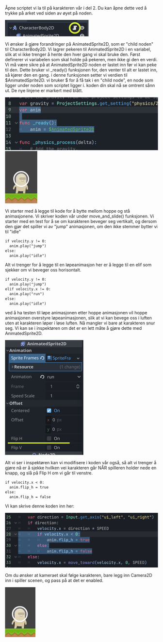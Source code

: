 Åpne scriptet vi la til på karakteren vår i del 2. Du kan åpne dette ved å trykke på arket ved siden av øyet på noden.

![](../media/3_Animasjon5.png)

Vi ønsker å gjøre forandringer på AnimatedSprite2D, som er "child noden" til CharacterBody2D. Vi lagrer pekeren til AnimatedSprite2D i en variabel, slik at vi ikke trenger å hente den hver gang vi skal bruke den.
Først definerer vi variabelen som skal holde på pekeren, men ikke gi den en verdi. Vi må være sikre på at AnimatedSprite2D noden er lastet inn før vi kan peke til den. Dette bruker vi _ready() funksjonen for, den venter til alt er lastet inn, så kjører den en gang. i denne funksjonen setter vi verdien til $AnimatedSprite2D. vi bruker $ for å få tak i en "child node", en node som ligger under noden som scriptet ligger i. koden din skal nå se omtrent sånn ut. De nye linjene er markert med blått.

![](../media/3_Animasjon4.png)
![](../media/3_Animasjon1.gif)

Vi starter med å legge til kode for å bytte mellom hoppe og stå animasjonene. Vi skriver koden vår under move_and_slide() funksjonen. Vi starter med en test for å se om karakteren beveger seg vertikalt, og dersom den gjør det spiller vi av "jump" animasjonen, om den ikke stemmer bytter vi til "idle"
```gdscript
if velocity.y != 0:
  anim.play("jump")
else:
  anim.play("idle")
```
Alt vi trenger for å legge til en løpeanimasjon her er å legge til en elif som sjekker om vi beveger oss horisontalt.
```gdscript
if velocity.y != 0:
  anim.play("jump")
elif velocity.x != 0:
  anim.play("run")
else:
  anim.play("idle")
```
ved å ha testen til løpe animasjonen etter hoppe animasjonen vil hoppe animasjonen overstyre løpeanimasjonen, slik at vi kan bevege oss i luften uten at karakteren løper i løse luften.
Nå mangler vi bare at karakteren snur seg. Vi kan se i inspektøren om det er en lett måte å gjøre dette med AnimatedSprite2D.

![](../media/3_Animasjon3.png)

Alt vi ser i inspektøren kan vi modifisere i koden vår også, så alt vi trenger å gjøre nå er å sjekke hvilken vei karakteren går NÅR spilleren holder nede en knapp, og slå på Flip H om vi går til venstre.
```gdscript
if velocity.x < 0:
  anim.flip_h = true
else:
  anim.flip_h = false
```
Vi kan skrive denne koden inn her:

![](../media/3_Animasjon2.png)

Om du ønsker at kameraet skal følge karakteren, bare legg inn Camera2D inn i spiller scenen, og pass på at det er enabled.

![](../media/3_Animasjon6.gif)







